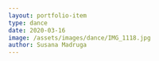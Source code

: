 ```yaml
---
layout: portfolio-item
type: dance
date: 2020-03-16
image: /assets/images/dance/IMG_1118.jpg
author: Susana Madruga
---
```


